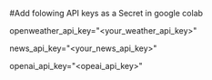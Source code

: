 #Add folowing API keys as a Secret in google colab

openweather_api_key="<your_weather_api_key>"

news_api_key="<your_news_api_key>"

openai_api_key="<opeai_api_key>"
